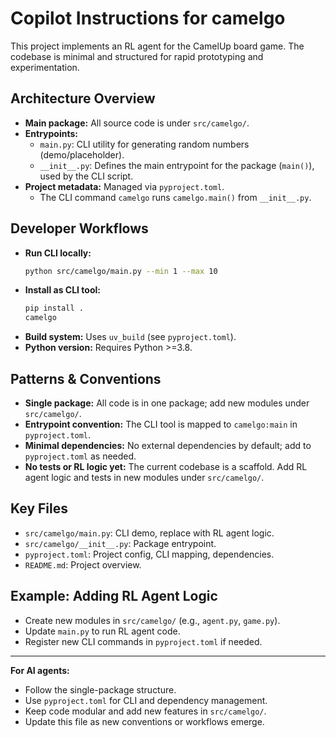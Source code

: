 # Copilot Instructions for camelgo

This project implements an RL agent for the CamelUp board game. The codebase is minimal and structured for rapid prototyping and experimentation.

## Architecture Overview
- **Main package:** All source code is under `src/camelgo/`.
- **Entrypoints:**
  - `main.py`: CLI utility for generating random numbers (demo/placeholder).
  - `__init__.py`: Defines the main entrypoint for the package (`main()`), used by the CLI script.
- **Project metadata:** Managed via `pyproject.toml`.
  - The CLI command `camelgo` runs `camelgo.main()` from `__init__.py`.

## Developer Workflows
- **Run CLI locally:**
  ```sh
  python src/camelgo/main.py --min 1 --max 10
  ```
- **Install as CLI tool:**
  ```sh
  pip install .
  camelgo
  ```
- **Build system:** Uses `uv_build` (see `pyproject.toml`).
- **Python version:** Requires Python >=3.8.

## Patterns & Conventions
- **Single package:** All code is in one package; add new modules under `src/camelgo/`.
- **Entrypoint convention:** The CLI tool is mapped to `camelgo:main` in `pyproject.toml`.
- **Minimal dependencies:** No external dependencies by default; add to `pyproject.toml` as needed.
- **No tests or RL logic yet:** The current codebase is a scaffold. Add RL agent logic and tests in new modules under `src/camelgo/`.

## Key Files
- `src/camelgo/main.py`: CLI demo, replace with RL agent logic.
- `src/camelgo/__init__.py`: Package entrypoint.
- `pyproject.toml`: Project config, CLI mapping, dependencies.
- `README.md`: Project overview.

## Example: Adding RL Agent Logic
- Create new modules in `src/camelgo/` (e.g., `agent.py`, `game.py`).
- Update `main.py` to run RL agent code.
- Register new CLI commands in `pyproject.toml` if needed.

---
**For AI agents:**
- Follow the single-package structure.
- Use `pyproject.toml` for CLI and dependency management.
- Keep code modular and add new features in `src/camelgo/`.
- Update this file as new conventions or workflows emerge.

